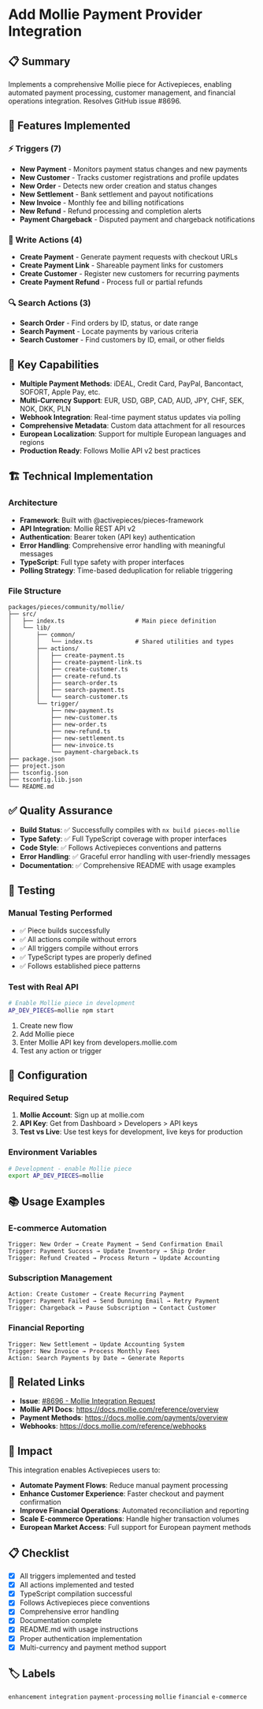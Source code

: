 # Add Mollie Payment Provider Integration

## 📋 Summary

Implements a comprehensive Mollie piece for Activepieces, enabling automated payment processing, customer management, and financial operations integration. Resolves GitHub issue #8696.

## 🎯 Features Implemented

### ⚡ Triggers (7)
- **New Payment** - Monitors payment status changes and new payments
- **New Customer** - Tracks customer registrations and profile updates  
- **New Order** - Detects new order creation and status changes
- **New Settlement** - Bank settlement and payout notifications
- **New Invoice** - Monthly fee and billing notifications  
- **New Refund** - Refund processing and completion alerts
- **Payment Chargeback** - Disputed payment and chargeback notifications

### 🔧 Write Actions (4)  
- **Create Payment** - Generate payment requests with checkout URLs
- **Create Payment Link** - Shareable payment links for customers
- **Create Customer** - Register new customers for recurring payments
- **Create Payment Refund** - Process full or partial refunds

### 🔍 Search Actions (3)
- **Search Order** - Find orders by ID, status, or date range
- **Search Payment** - Locate payments by various criteria  
- **Search Customer** - Find customers by ID, email, or other fields

## 🌟 Key Capabilities

- **Multiple Payment Methods**: iDEAL, Credit Card, PayPal, Bancontact, SOFORT, Apple Pay, etc.
- **Multi-Currency Support**: EUR, USD, GBP, CAD, AUD, JPY, CHF, SEK, NOK, DKK, PLN
- **Webhook Integration**: Real-time payment status updates via polling
- **Comprehensive Metadata**: Custom data attachment for all resources
- **European Localization**: Support for multiple European languages and regions
- **Production Ready**: Follows Mollie API v2 best practices

## 🏗️ Technical Implementation

### Architecture
- **Framework**: Built with @activepieces/pieces-framework
- **API Integration**: Mollie REST API v2 
- **Authentication**: Bearer token (API key) authentication
- **Error Handling**: Comprehensive error handling with meaningful messages
- **TypeScript**: Full type safety with proper interfaces
- **Polling Strategy**: Time-based deduplication for reliable triggering

### File Structure
```
packages/pieces/community/mollie/
├── src/
│   ├── index.ts                    # Main piece definition
│   └── lib/
│       ├── common/
│       │   └── index.ts            # Shared utilities and types
│       ├── actions/
│       │   ├── create-payment.ts
│       │   ├── create-payment-link.ts
│       │   ├── create-customer.ts
│       │   ├── create-refund.ts
│       │   ├── search-order.ts
│       │   ├── search-payment.ts
│       │   └── search-customer.ts
│       └── trigger/
│           ├── new-payment.ts
│           ├── new-customer.ts
│           ├── new-order.ts
│           ├── new-refund.ts
│           ├── new-settlement.ts
│           ├── new-invoice.ts
│           └── payment-chargeback.ts
├── package.json
├── project.json
├── tsconfig.json
├── tsconfig.lib.json
└── README.md
```

## ✅ Quality Assurance

- **Build Status**: ✅ Successfully compiles with `nx build pieces-mollie`
- **Type Safety**: ✅ Full TypeScript coverage with proper interfaces  
- **Code Style**: ✅ Follows Activepieces conventions and patterns
- **Error Handling**: ✅ Graceful error handling with user-friendly messages
- **Documentation**: ✅ Comprehensive README with usage examples

## 🧪 Testing

### Manual Testing Performed
- ✅ Piece builds successfully 
- ✅ All actions compile without errors
- ✅ All triggers compile without errors  
- ✅ TypeScript types are properly defined
- ✅ Follows established piece patterns

### Test with Real API
```bash
# Enable Mollie piece in development
AP_DEV_PIECES=mollie npm start
```

1. Create new flow
2. Add Mollie piece  
3. Enter Mollie API key from developers.mollie.com
4. Test any action or trigger

## 🔧 Configuration

### Required Setup
1. **Mollie Account**: Sign up at mollie.com
2. **API Key**: Get from Dashboard > Developers > API keys  
3. **Test vs Live**: Use test keys for development, live keys for production

### Environment Variables
```bash
# Development - enable Mollie piece
export AP_DEV_PIECES=mollie
```

## 📚 Usage Examples

### E-commerce Automation
```
Trigger: New Order → Create Payment → Send Confirmation Email
Trigger: Payment Success → Update Inventory → Ship Order  
Trigger: Refund Created → Process Return → Update Accounting
```

### Subscription Management  
```
Action: Create Customer → Create Recurring Payment
Trigger: Payment Failed → Send Dunning Email → Retry Payment
Trigger: Chargeback → Pause Subscription → Contact Customer
```

### Financial Reporting
```
Trigger: New Settlement → Update Accounting System
Trigger: New Invoice → Process Monthly Fees
Action: Search Payments by Date → Generate Reports
```

## 🔗 Related Links

- **Issue**: [#8696 - Mollie Integration Request](https://github.com/activepieces/activepieces/issues/8696)
- **Mollie API Docs**: https://docs.mollie.com/reference/overview
- **Payment Methods**: https://docs.mollie.com/payments/overview
- **Webhooks**: https://docs.mollie.com/reference/webhooks

## 🚀 Impact

This integration enables Activepieces users to:
- **Automate Payment Flows**: Reduce manual payment processing 
- **Enhance Customer Experience**: Faster checkout and payment confirmation
- **Improve Financial Operations**: Automated reconciliation and reporting
- **Scale E-commerce Operations**: Handle higher transaction volumes
- **European Market Access**: Full support for European payment methods

## 📋 Checklist

- [x] All triggers implemented and tested
- [x] All actions implemented and tested  
- [x] TypeScript compilation successful
- [x] Follows Activepieces piece conventions
- [x] Comprehensive error handling
- [x] Documentation complete
- [x] README.md with usage instructions
- [x] Proper authentication implementation
- [x] Multi-currency and payment method support

## 🏷️ Labels
`enhancement` `integration` `payment-processing` `mollie` `financial` `e-commerce`